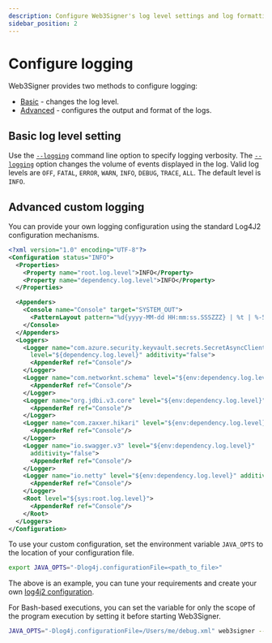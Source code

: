 ```yaml
---
description: Configure Web3Signer's log level settings and log formatting.
sidebar_position: 2
---
```


# Configure logging

Web3Signer provides two methods to configure logging:

- [Basic](#basic-log-level-setting) - changes the log level.
- [Advanced](#advanced-custom-logging) - configures the output and format of the logs.

## Basic log level setting

Use the [`--logging`](../../Reference/CLI/options.md#logging) command line option to specify logging verbosity.
The [`--logging`](../../Reference/CLI/options.md#logging) option changes the volume of events
displayed in the log.
Valid log levels are `OFF`, `FATAL`, `ERROR`, `WARN`, `INFO`, `DEBUG`, `TRACE`, `ALL`.
The default level is `INFO`.

## Advanced custom logging

You can provide your own logging configuration using the standard Log4J2 configuration mechanisms.

```xml
<?xml version="1.0" encoding="UTF-8"?>
<Configuration status="INFO">
  <Properties>
    <Property name="root.log.level">INFO</Property>
    <Property name="dependency.log.level">INFO</Property>
  </Properties>

  <Appenders>
    <Console name="Console" target="SYSTEM_OUT">
      <PatternLayout pattern="%d{yyyy-MM-dd HH:mm:ss.SSSZZZ} | %t | %-5level | %c{1} | %msg%n"/>
    </Console>
  </Appenders>
  <Loggers>
    <Logger name="com.azure.security.keyvault.secrets.SecretAsyncClient"
      level="${dependency.log.level}" additivity="false">
      <AppenderRef ref="Console"/>
    </Logger>
    <Logger name="com.networknt.schema" level="${env:dependency.log.level}" additivity="false">
      <AppenderRef ref="Console"/>
    </Logger>
    <Logger name="org.jdbi.v3.core" level="${env:dependency.log.level}" additivity="false">
      <AppenderRef ref="Console"/>
    </Logger>
    <Logger name="com.zaxxer.hikari" level="${env:dependency.log.level}" additivity="false">
      <AppenderRef ref="Console"/>
    </Logger>
    <Logger name="io.swagger.v3" level="${env:dependency.log.level}"
      additivity="false">
      <AppenderRef ref="Console"/>
    </Logger>
    <Logger name="io.netty" level="${env:dependency.log.level}" additivity="false">
      <AppenderRef ref="Console"/>
    </Logger>
    <Root level="${sys:root.log.level}">
      <AppenderRef ref="Console"/>
    </Root>
  </Loggers>
</Configuration>
```

To use your custom configuration, set the environment variable `JAVA_OPTS` to the location of your
configuration file.

```bash
export JAVA_OPTS="-Dlog4j.configurationFile=<path_to_file>"
```

The above is an example, you can tune your requirements and create your own
[log4j2 configuration](https://logging.apache.org/log4j/2.x/manual/configuration.html).

For Bash-based executions, you can set the variable for only the scope of the program execution by
setting it before starting Web3Signer.

```bash title="Set the custom logging and start Web3Signer"
JAVA_OPTS="-Dlog4j.configurationFile=/Users/me/debug.xml" web3signer --key-store-path=/Users/me/keyFiles/ eth2
```
